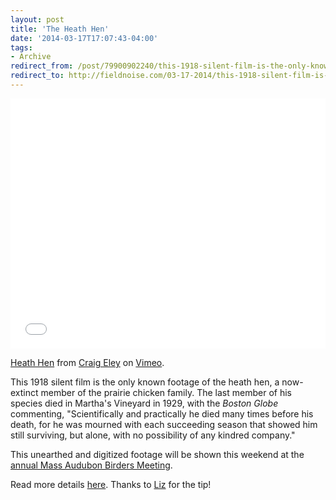 ```yaml
---
layout: post 
title: 'The Heath Hen' 
date: '2014-03-17T17:07:43-04:00' 
tags: 
- Archive 
redirect_from: /post/79900902240/this-1918-silent-film-is-the-only-known-footage-of/
redirect_to: http://fieldnoise.com/03-17-2014/this-1918-silent-film-is-the-only-known-footage-of.html
---
```


<iframe src="//player.vimeo.com/video/89341830" width="100%" height="400" frameborder="0" webkitallowfullscreen mozallowfullscreen allowfullscreen></iframe> <p><a href="http://vimeo.com/89341830">Heath Hen</a> from <a href="http://vimeo.com/user18975251">Craig Eley</a> on <a href="https://vimeo.com">Vimeo</a>.</p>

This 1918 silent film is the only known footage of the heath hen, a now-extinct member of the prairie chicken family. The last member of his species died in Martha's Vineyard in 1929, with the _Boston Globe_ commenting, "Scientifically and practically he died many times before his death, for he was mourned with each succeeding season that showed him still surviving, but alone, with no possibility of any kindred company."

This unearthed and digitized footage will be shown this weekend at the [annual Mass Audubon Birders Meeting][1].

Read more details [here][2]. Thanks to [Liz][3] for the tip!

[1]: http://www.massaudubon.org/get-outdoors/birds-birding/birders-meeting
[2]: http://www.bostonglobe.com/metro/2014/03/07/long-extinct-heath-hen-comes-life-archival-film/X9zKEdB6dvH71Pt6rB2tFL/story.html?s_campaign=sm_tw
[3]: https://twitter.com/elizwyckoff
  
